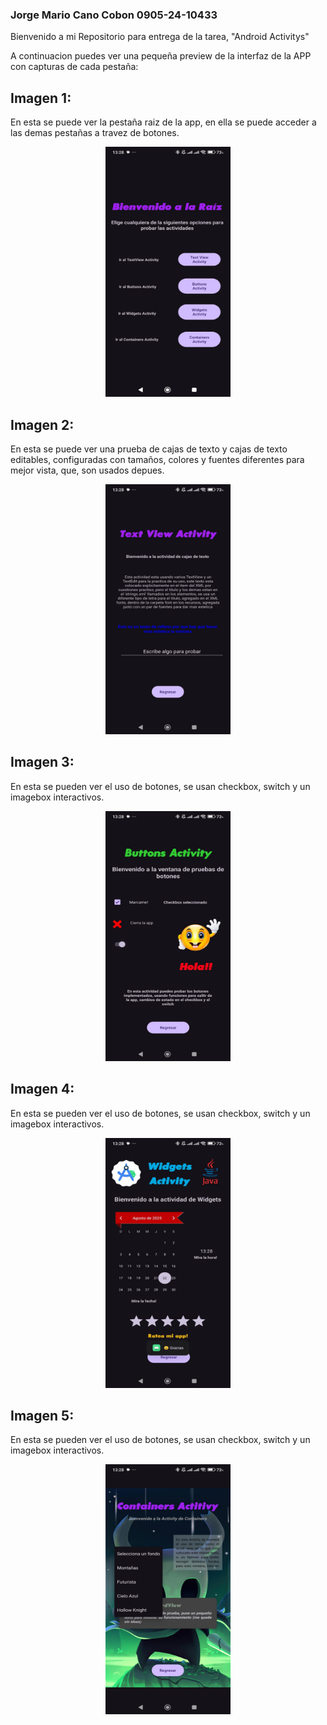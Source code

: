### Jorge Mario Cano Cobon                                     0905-24-10433

Bienvenido a mi Repositorio para entrega de la tarea, "Android Activitys"

A continuacion puedes ver una pequeña preview de la interfaz de la APP con capturas de cada pestaña:


## Imagen 1:
En esta se puede ver la pestaña raiz de la app, en ella se puede acceder a las demas pestañas a travez de botones.

<p align="center">
<img src="./Imagenesfuente/captura1.jpg" alt="Imagen 1" width="200" height="400"/>
</p>

## Imagen 2:
En esta se puede ver una prueba de cajas de texto y cajas de texto editables, configuradas con tamaños, colores y fuentes diferentes para mejor vista, que, son usados depues.

<p align="center">
<img src="./Imagenesfuente/captura2.jpg" alt="Imagen 2" width="200" height="400"/>
  </p>

## Imagen 3:
En esta se pueden ver el uso de botones, se usan checkbox, switch y un imagebox interactivos.

<p align="center">
<img src="./Imagenesfuente/captura3.jpg" alt="Imagen 3" width="200" height="400"/>
  </p>

## Imagen 4:
En esta se pueden ver el uso de botones, se usan checkbox, switch y un imagebox interactivos.
  
<p align="center">
<img src="./Imagenesfuente/captura4.jpg" alt="Imagen 4" width="200" height="400"/>
  </p>

## Imagen 5:
En esta se pueden ver el uso de botones, se usan checkbox, switch y un imagebox interactivos.
<p align="center">
<img src="./Imagenesfuente/captura5.jpg" alt="Imagen 5" width="200" height="400"/>
  </p>

